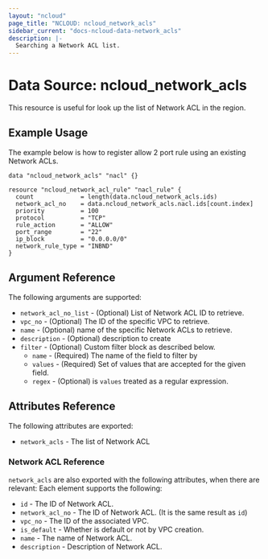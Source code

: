 ```yaml
---
layout: "ncloud"
page_title: "NCLOUD: ncloud_network_acls"
sidebar_current: "docs-ncloud-data-network_acls"
description: |-
  Searching a Network ACL list.
---
```


# Data Source: ncloud_network_acls

This resource is useful for look up the list of Network ACL in the region.

## Example Usage

The example below is how to register allow 2 port rule using an existing Network ACLs.

```hcl
data "ncloud_network_acls" "nacl" {}

resource "ncloud_network_acl_rule" "nacl_rule" {
  count             = length(data.ncloud_network_acls.ids)
  network_acl_no    = data.ncloud_network_acls.nacl.ids[count.index]
  priority          = 100
  protocol          = "TCP"
  rule_action       = "ALLOW"
  port_range        = "22"
  ip_block          = "0.0.0.0/0"
  network_rule_type = "INBND"
}
```

## Argument Reference

The following arguments are supported:  

* `network_acl_no_list` - (Optional) List of Network ACL ID to retrieve.
* `vpc_no` - (Optional) The ID of the specific VPC to retrieve.
* `name` - (Optional) name of the specific Network ACLs to retrieve.
* `description` - (Optional) description to create
* `filter` - (Optional) Custom filter block as described below.
  * `name` - (Required) The name of the field to filter by
  * `values` - (Required) Set of values that are accepted for the given field.
  * `regex` - (Optional) is `values` treated as a regular expression.
  
## Attributes Reference

The following attributes are exported:

* `network_acls` - The list of Network ACL

### Network ACL Reference

`network_acls` are also exported with the following attributes, when there are relevant: Each element supports the following:

* `id` - The ID of Network ACL.
* `network_acl_no` - The ID of Network ACL. (It is the same result as `id`)
* `vpc_no` - The ID of the associated VPC.
* `is_default` - Whether is default or not by VPC creation.
* `name` - The name of Network ACL.
* `description` - Description of Network ACL.